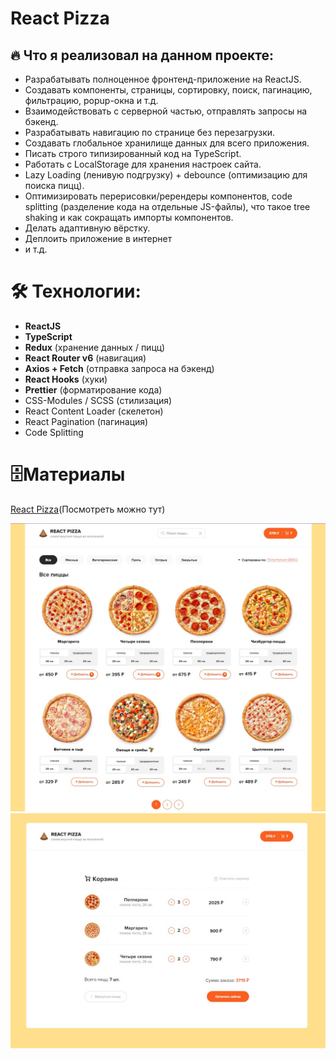 # React Pizza



## 🔥 Что я реализовал на данном проекте:

- Разрабатывать полноценное фронтенд-приложение на ReactJS.
- Создавать компоненты, страницы, сортировку, поиск, пагинацию, фильтрацию, popup-окна и т.д.
- Взаимодействовать с серверной частью, отправлять запросы на бэкенд.
- Разрабатывать навигацию по странице без перезагрузки.
- Создавать глобальное хранилище данных для всего приложения.
- Писать строго типизированный код на TypeScript.
- Работать с LocalStorage для хранения настроек сайта.
- Lazy Loading (ленивую подгрузку) + debounce (оптимизацию для поиска пицц).
- Оптимизировать перерисовки/ререндеры компонентов, code splitting (разделение кода на отдельные JS-файлы), что такое tree shaking и как сокращать импорты компонентов.
- Делать адаптивную вёрстку.
- Деплоить приложение в интернет
- и т.д.

# 🛠 Технологии:

- **ReactJS**
- **TypeScript**
- **Redux** (хранение данных / пицц)
- **React Router v6** (навигация)
- **Axios + Fetch** (отправка запроса на бэкенд)
- **React Hooks** (хуки)
- **Prettier** (форматирование кода)
- CSS-Modules / SCSS (стилизация)
- React Content Loader (скелетон)
- React Pagination (пагинация)
- Code Splitting

# 🗄Материалы

  [React Pizza](https://israpilow.github.io/react-pizza-update-)(Посмотреть можно тут)

<a href="https://israpilow.github.io/react-pizza-update-" target="_blank">
  <img src="https://github.com/Israpilow/react-pizza-update-/blob/master/src/assets/img/sore1.jpg" width="600"/>
</a>
<a href="https://israpilow.github.io/react-pizza-update-" target="_blank">
  <img src="https://github.com/Israpilow/react-pizza-update-/blob/master/src/assets/img/empty.jpg" width="600" />
</a>




